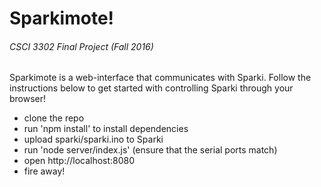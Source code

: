 # Sparkimote!
###### CSCI 3302 Final Project (Fall 2016)

Sparkimote is a web-interface that communicates with Sparki. Follow the instructions below to get started with controlling Sparki through your browser!

- clone the repo
- run 'npm install' to install dependencies
- upload sparki/sparki.ino to Sparki
- run 'node server/index.js' (ensure that the serial ports match)
- open http://localhost:8080
- fire away!